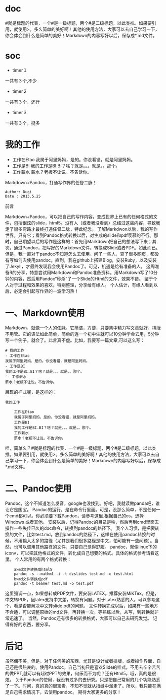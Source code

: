 # doc
#就是标题的代表，一个#是一级标题，两个#是二级标题，以此类推。如果要引用，就使用>。多么简单的美好啊！其他的使用方法，大家可以去自己学习一下，你会体会到什么是简单的美好！Markdown的内容写好以后，保存成*.md文件。


# soc
- timer１

一共有３个,不少
- timer２

一共有３个，还行
- timer３

一共有３个，挺多

# 我的工作
- 工作在Etao 
我属于阿里妈妈，是的。你没看错，就是阿里妈妈。
- 工作是BI 
我的工作是BI.BI？啥？就是。。。就是。。那个。
- 工作薪水 
薪水？老板不让说。不告诉你。 


Markdown+Pandoc，打通写作界的任督二脉！

    Author: Duqi
    Date : 2013.5.25

前言

Markdown+Pandoc，可以把自己的写作内容，变成世界上已有的任何格式的文件，包括很炫的slide，html5。没有人（或者我没看到）总结过这些内容，导致我走了很多弯路才最终打通任督二脉，特此纪念。
了解Markdwon以后，我的写作世界，只有它；看到Pandoc格式转换以后，对生成的slide和pdf羡慕的不行。那时，自己期望以后的写作是这样的：首先用Markdown把自己的想法写下来；其次，通过Pandoc，把写好的Markdown文件，转换成Slide或者PDF。如此而已。
但是，我一直对于pandoc不知道怎么去使用。问了一些人，查了很多网页，都没有写如何去使用pandoc，直到，我在github上搭建Blog，安装Ruby，以及安装了Jekyll，才最终发现我会使用Pandoc了。可见，机遇是给有准备的人。
这周准备R的分享，特意尝试用Markdown和Pandoc准备资料。用Markdown写了10分钟的内容，然后用Pandoc“秒杀”了一个Slide的Html的文件，效果不错。
鉴于个人对于过程和效果的喜欢，特别整理，分享给有缘人。 个人估计，有缘人看到以后，必定会引起写作界的一波学习热！
# 一、Markdown使用

Markdown，就像一个人的任脉。它简洁，方便，只要集中精力写文章就好，排版不用管。它的语法如此简单，简单的连一个初中生就可以10分钟学会去用，5分钟写一个例子，就会了。此言真不虚。比如，我要写一篇文章,可以这么写：

    # 我的工作
    - 工作在Etao
    我属于阿里妈妈，是的。你没看错，就是阿里妈妈。
    - 工作是BI
    我的工作是BI.BI？啥？就是。。。就是。。那个。
    `- 工作薪水
    薪水？老板不让说。不告诉你。

展现的样式呢，是这样的：

    我的工作

        工作在Etao
        我属于阿里妈妈，是的。你没看错，就是阿里妈妈。
        工作是BI
        我的工作是BI.BI？啥？就是。。。就是。。那个。
        工作薪水
        薪水？老板不让说。不告诉你。 

哇，简单么？#就是标题的代表，一个#是一级标题，两个#是二级标题，以此类推。如果要引用，就使用>。多么简单的美好啊！其他的使用方法，大家可以去自己学习一下，你会体会到什么是简单的美好！Markdown的内容写好以后，保存成*.md文件。
# 二、Pandoc使用

Pandoc，这个不知道怎么发音，google也没找到。好吧，我就读做panda吧，谁让它是国宝。
Pandoc的运行，是在命令行里面。可是，没那么简单，不是任何一个cmd都可以。你必须要下载Pandoc，请参考这里.根据自己的os，选择Windows 或者其他。
安装以后，记得Pandoc的目录是啥，然后再到cmd里面去操作一些失传已久的doc命令，转换到pandoc的路径下。
我个人习惯，是把要转换的文件，比如test.md，放到pandoc的路径下，这样在使用pandoc转换的时候，不用输入太多的路径（尤其是我们很多路径是中文，怕可能有一些问题）。当然，也可以调用其他路径的文件，只要自己觉得舒服。
pandoc，就像linux下的iconv，可以把其他格式的文件，转化成自己想要的格式。具体的格式参考请看这里。
个人常用的有两个格式转换：

        a>md文件转换成html5
        pandoc -s --mathml -i -t dzslides test.md -o test.html
        b>md文件转换成pdf
        pandoc -t beamer test.md -o test.pdf 

这里强调一点，如果想转成PDF文件，要安装LATEX。推荐安装MiKTex。但是，中文转PDF，因latex支持中文差，转换有问题。对于Latex熟悉的人，可以参考这个，看是否能解决中文转slide pdf的问题。
文件转换完成以后，如果有一些地方不合适，可以调整原始的md文件，再转换一次。等熟练以后，从写，到转换就非常迅速了。 当然，Pandoc还有很多的转换格式，大家可以自己去研究发觉。
记得有好的东西，要分享。
# 后记

虽然偶不美，但是，对于任何美的东西，尤其是设计或者排版，或者操作界面，自己还是很热衷的。使用Pandoc，自己当初只是喜欢Slide的样式，不用去辛辛苦苦的做PPT,就可以有超过PPT的效果，何乐而不为呢？还有Html5，哦，真的是很炫。
关于Pandoc的使用，我没有过多的去研究。只是把自己常用的几个功能熟悉了一下。时间，真的真的很宝贵，不知不觉就从指缝中溜走了。所以，我只能在满足自己需求情况下，去使用pandoc。
期待大家更多的分享！
